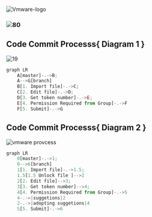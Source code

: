 ![Vmware-logo](https://user-images.githubusercontent.com/66588814/129449988-a7b2b9bf-c360-4df3-9faa-9eeee2dd763d.png)
### ![80](https://user-images.githubusercontent.com/66588814/129146953-ae3b9e00-b4c8-4104-8dbe-f4652ec494bf.png)
## Code Commit Processs{ Diagram 1 }
![19](https://user-images.githubusercontent.com/66588814/129146617-9b9f4206-6eaf-4dca-a808-923bb718fcbd.PNG)

```js
graph LR
    A[master]-.->B;
    A-->G[branch]
    B[1. Import file]-.->C;
    C[2. Edit file]-.->D;
    D[3. Get token number]-.->E;
    E[4. Permission Required from Group]-.->F
    F[5. Submit]-.->G
```

## Code Commit Processs{ Diagram 2 }
![vmware provcess](https://user-images.githubusercontent.com/66588814/129449893-6e1dd3ed-c15f-471f-910b-3329fdbd36c3.PNG)

```js
graph LR
    0[master]-.->1;
    0-->6[branch]
    1[1. Import file]-.->1.5;
    1.5[1.5 Unlock file ]-->2
    2[2. Edit file]-->3;
    3[3. Get token number]-->4;
    4[4. Permission Required from Group]-.->5
    4-.->|suggetions|2
    2-.->|adopting suggetions|4 
    5[5. Submit]-.->6
```
